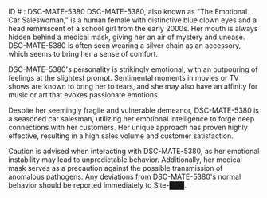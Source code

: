 ID # : DSC-MATE-5380
DSC-MATE-5380, also known as "The Emotional Car Saleswoman," is a human female with distinctive blue clown eyes and a head reminiscent of a school girl from the early 2000s. Her mouth is always hidden behind a medical mask, giving her an air of mystery and unease. DSC-MATE-5380 is often seen wearing a silver chain as an accessory, which seems to bring her a sense of comfort.

DSC-MATE-5380's personality is strikingly emotional, with an outpouring of feelings at the slightest prompt. Sentimental moments in movies or TV shows are known to bring her to tears, and she may also have an affinity for music or art that evokes passionate emotions.

Despite her seemingly fragile and vulnerable demeanor, DSC-MATE-5380 is a seasoned car salesman, utilizing her emotional intelligence to forge deep connections with her customers. Her unique approach has proven highly effective, resulting in a high sales volume and customer satisfaction.

Caution is advised when interacting with DSC-MATE-5380, as her emotional instability may lead to unpredictable behavior. Additionally, her medical mask serves as a precaution against the possible transmission of anomalous pathogens. Any deviations from DSC-MATE-5380's normal behavior should be reported immediately to Site-███.